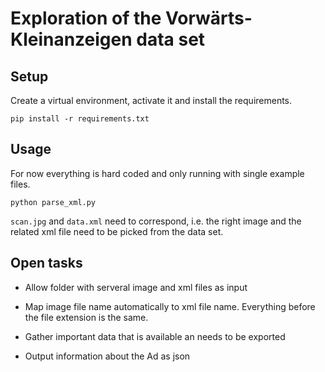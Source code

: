 # Exploration of the Vorwärts-Kleinanzeigen data set

## Setup

Create a virtual environment, activate it and install the requirements.

```shell
pip install -r requirements.txt
```

## Usage

For now everything is hard coded and only running with single example files.

```shell
python parse_xml.py
```

`scan.jpg` and `data.xml` need to correspond, i.e. the right image and the related
xml file need to be picked from the data set.

## Open tasks

* Allow folder with serveral image and xml files as input

* Map image file name automatically to xml file name. Everything before the file extension is the same.

* Gather important data that is available an needs to be exported

* Output information about the Ad as json
